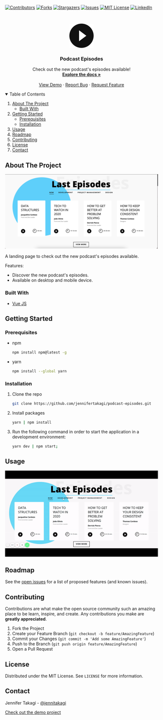 

<!-- Inspired by https://github.com/jennifertakagi/podcast-episodes -->

<!-- PROJECT SHIELDS -->
[![Contributors][contributors-shield]][contributors-url]
[![Forks][forks-shield]][forks-url]
[![Stargazers][stars-shield]][stars-url]
[![Issues][issues-shield]][issues-url]
[![MIT License][license-shield]][license-url]
[![LinkedIn][linkedin-shield]][linkedin-url]



<!-- PROJECT LOGO -->
<br />
<p align="center">
  <a href="https://github.com/jennifertakagi/podcast-episodes">
    <img src="docs/logo.svg" alt="Logo" width="80" height="80">
  </a>

  <h3 align="center">Podcast Episodes</h3>

  <p align="center">
    Check out the new podcast's episodes available!
    <br />
    <a href="https://github.com/jennifertakagi/podcast-episodes"><strong>Explore the docs »</strong></a>
    <br />
    <br />
    <a href="https://podcast-episodes.vercel.app/">View Demo</a>
    ·
    <a href="https://github.com/jennifertakagi/podcast-episodes/issues">Report Bug</a>
    ·
    <a href="https://github.com/jennifertakagi/podcast-episodes/issues">Request Feature</a>
  </p>
</p>



<!-- TABLE OF CONTENTS -->
<details open="open">
  <summary>Table of Contents</summary>
  <ol>
    <li>
      <a href="#about-the-project">About The Project</a>
      <ul>
        <li><a href="#built-with">Built With</a></li>
      </ul>
    </li>
    <li>
      <a href="#getting-started">Getting Started</a>
      <ul>
        <li><a href="#prerequisites">Prerequisites</a></li>
        <li><a href="#installation">Installation</a></li>
      </ul>
    </li>
    <li><a href="#usage">Usage</a></li>
    <li><a href="#roadmap">Roadmap</a></li>
    <li><a href="#contributing">Contributing</a></li>
    <li><a href="#license">License</a></li>
    <li><a href="#contact">Contact</a></li>
  </ol>
</details>



<!-- ABOUT THE PROJECT -->
## About The Project

[![Product Name Screen Shot][product-screenshot]](https://podcast-episodes.vercel.app/)

A landing page to check out the new podcast's episodes available.

Features:
* Discover the new podcast's episodes.
* Available on desktop and mobile device.



### Built With

* [Vue JS](https://vuejs.org/)



<!-- GETTING STARTED -->
## Getting Started

### Prerequisites

* npm
  ```sh
  npm install npm@latest -g
  ```

* yarn
  ```sh
  npm install --global yarn
  ```

### Installation

1. Clone the repo
   ```sh
   git clone https://github.com/jennifertakagi/podcast-episodes.git
   ```
2. Install packages
   ```sh
   yarn | npm install
   ```
3. Run the following command in order to start the application in a development environment:
   ```sh
   yarn dev | npm start;
   ```



<!-- USAGE EXAMPLES -->
## Usage

<p align="left">
   <img src="docs/podcast-episodes.gif" />
</p>



<!-- ROADMAP -->
## Roadmap

See the [open issues](https://github.com/jennifertakagi/podcast-episodes/issues) for a list of proposed features (and known issues).



<!-- CONTRIBUTING -->
## Contributing

Contributions are what make the open source community such an amazing place to be learn, inspire, and create. Any contributions you make are **greatly appreciated**.

1. Fork the Project
2. Create your Feature Branch (`git checkout -b feature/AmazingFeature`)
3. Commit your Changes (`git commit -m 'Add some AmazingFeature'`)
4. Push to the Branch (`git push origin feature/AmazingFeature`)
5. Open a Pull Request



<!-- LICENSE -->
## License

Distributed under the MIT License. See `LICENSE` for more information.



<!-- CONTACT -->
## Contact

Jennifer Takagi - [@jennitakagi](https://twitter.com/jennitakagi)

[Check out the demo project](https://podcast-episodes.vercel.app/)



<!-- MARKDOWN LINKS & IMAGES -->
<!-- https://www.markdownguide.org/basic-syntax/#reference-style-links -->
[contributors-shield]: https://img.shields.io/github/contributors/jennifertakagi/podcast-episodes.svg?style=for-the-badge
[contributors-url]: https://github.com/jennifertakagi/podcast-episodes/graphs/contributors
[forks-shield]: https://img.shields.io/github/forks/jennifertakagi/podcast-episodes.svg?style=for-the-badge
[forks-url]: https://github.com/jennifertakagi/podcast-episodes/network/members
[stars-shield]: https://img.shields.io/github/stars/jennifertakagi/podcast-episodes.svg?style=for-the-badge
[stars-url]: https://github.com/jennifertakagi/podcast-episodes/stargazers
[issues-shield]: https://img.shields.io/github/issues/jennifertakagi/podcast-episodes.svg?style=for-the-badge
[issues-url]: https://github.com/jennifertakagi/podcast-episodes/issues
[license-shield]: https://img.shields.io/github/license/jennifertakagi/podcast-episodes.svg?style=for-the-badge
[license-url]: https://github.com/jennifertakagi/podcast-episodes/blob/master/LICENSE.txt
[linkedin-shield]: https://img.shields.io/badge/-LinkedIn-black.svg?style=for-the-badge&logo=linkedin&colorB=555
[linkedin-url]: https://linkedin.com/in/jennifertakagi
[product-screenshot]: docs/screenshot.png
